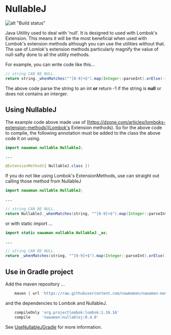 # NullableJ

![alt "Build status"](https://travis-ci.org/NawaMan/NullableJ.svg?branch=master)

Java Uitility used to deal with 'null'.
It is designed to used with Lombok's Extension.
This means it will be the most beneficial when used with Lombok's extension methods
  although you can use the utilities without that.
The use of Lomlok's extension methods particularly magnify the value of null-safty done to all the utility methods.

For example, you can write code like this...

```Java
// string CAN BE NULL.
return string._whenMatches("^[0-9]+$").map(Integer::parseInt).orElse(-1);	// <-- see '_when(...)'
```

The above code parse the string to an int **or** return -1 if the string is **null** or does not contains an interger.

## Using NullableJ

The example code above made use of [https://dzone.com/articles/lomboks-extension-methods](Lombok's Extension methods).
So for the above code to complie, the following annotation must be added to the class the above code it on using.

```Java
import nawaman.nullable.NullableJ;

...

@ExtensionMethod({ NullableJ.class })
```

If you do not like using Lombok's ExtensionMethods,
  use can straight out calling those method from NullableJ

```Java
import nawaman.nullable.NullableJ;

...

// string CAN BE NULL.
return NullableJ._whenMatches(string, "^[0-9]+$").map(Integer::parseInt).orElse(-1);	// <-- see '_when(...)'
```

or with static import ...

```Java
import static nawaman.nullable.NullableJ._as;

...

// string CAN BE NULL.
return _whenMatches(string, "^[0-9]+$").map(Integer::parseInt).orElse(-1);	// <-- see '_when(...)'
```

## Use in Gradle project

Add the maven repository ...

```Groovy
    maven { url 'https://raw.githubusercontent.com/nawmaman/nawaman-maven-repository/master/' }
```

and the dependencies to Lombok and NullableJ.

```Groovy
    compileOnly 'org.projectlombok:lombok:1.16.16'
    compile     'nawaman:nullablej:0.4.0'
```

See [UseNullableJGradle](https://github.com/NawaMan/UseNullableJGradle) for more information.
